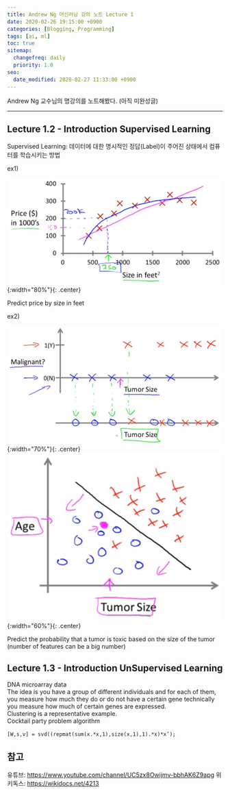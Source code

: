 ```yaml
---
title: Andrew Ng 머신러닝 강의 노트 Lecture 1
date: 2020-02-26 19:15:00 +0900
categories: [Blogging, Programming]
tags: [ai, ml]
toc: true
sitemap:
  changefreq: daily
  priority: 1.0
seo:
  date_modified: 2020-02-27 11:33:00 +0900
---
```


Andrew Ng 교수님의 명강의를 노트해봤다. (아직 미완성글)

***

## **Lecture 1.2 - Introduction Supervised Learning**

Supervised Learning: 데이터에 대한 명시적인 정답(Label)이 주어진 상태에서 컴퓨터를 학습시키는 방법

ex1)

![price](/images/posts/2020-02-26-ai/price.png){:width="80%"}{: .center}

Predict price by size in feet

ex2)

![tumor1](/images/posts/2020-02-26-ai/tumor1.png){:width="70%"}{: .center}
![tumor2](/images/posts/2020-02-26-ai/tumor2.png){:width="60%"}{: .center}

Predict the probability that a tumor is toxic based on the size of the tumor
(number of features can be a big number)

## **Lecture 1.3 - Introduction UnSupervised Learning**

DNA microarray data<br>
The idea is you have a group of different individuals and for each of them, you measure how much they do or do not have a certain gene technically you measure how much of certain genes are expressed.<br>
Clustering is a representative example.<br>
Cocktail party problem algorithm<br>
```
[W,s,v] = svd((repmat(sum(x.*x,1),size(x,1),1).*x)*x’);
```

## **참고**
유튜브: <a>https://www.youtube.com/channel/UC5zx8Owijmv-bbhAK6Z9apg<a>
위키독스: <a>https://wikidocs.net/4213<a>